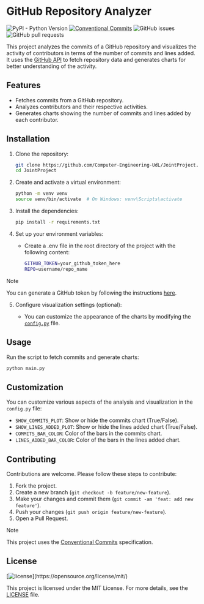 # GitHub Repository Analyzer
![PyPI - Python Version](https://img.shields.io/pypi/pyversions/django?style=plastic)
[![Conventional Commits](https://img.shields.io/badge/Conventional%20Commits-1.0.0-%23FE5196?logo=conventionalcommits&logoColor=white)](https://conventionalcommits.org)
![GitHub issues](https://img.shields.io/github/issues/Aniol0012/GitHubRepoAnalyzer?style=plastic&color=yellow)
![GitHub pull requests](https://img.shields.io/github/issues-pr/Aniol0012/GitHubRepoAnalyzer?style=plastic&color=pink)


This project analyzes the commits of a GitHub repository and visualizes the activity of contributors in terms of the number of commits and lines added. It uses the [GitHub API](https://docs.github.com/en/rest) to fetch repository data and generates charts for better understanding of the activity.

## Features

- Fetches commits from a GitHub repository.
- Analyzes contributors and their respective activities.
- Generates charts showing the number of commits and lines added by each contributor.


## Installation

1. Clone the repository:
    ```bash
    git clone https://github.com/Computer-Engineering-UdL/JointProject.git
    cd JointProject
    ```

2. Create and activate a virtual environment:

    ```bash
    python -m venv venv
    source venv/bin/activate  # On Windows: venv\Scripts\activate
    ```

3. Install the dependencies:
    
    ```bash
    pip install -r requirements.txt
    ```

4. Set up your environment variables:

    - Create a .env file in the root directory of the project with the following content:
        ```bash
        GITHUB_TOKEN=your_github_token_here
        REPO=username/repo_name
        ```

> [!NOTE]
> You can generate a GitHub token by following the instructions [here](https://docs.github.com/en/github/authenticating-to-github/keeping-your-account-and-data-secure/creating-a-personal-access-token).

5. Configure visualization settings (optional):

    - You can customize the appearance of the charts by modifying the [`config.py`](config.py) file.

## Usage

Run the script to fetch commits and generate charts:

```bash
python main.py
```


## Customization

You can customize various aspects of the analysis and visualization in the `config.py` file:

- `SHOW_COMMITS_PLOT`: Show or hide the commits chart (True/False).
- `SHOW_LINES_ADDED_PLOT`: Show or hide the lines added chart (True/False).
- `COMMITS_BAR_COLOR`: Color of the bars in the commits chart.
- `LINES_ADDED_BAR_COLOR`: Color of the bars in the lines added chart.

## Contributing

Contributions are welcome. Please follow these steps to contribute:

1. Fork the project.
2. Create a new branch (`git checkout -b feature/new-feature`).
3. Make your changes and commit them (`git commit -am 'feat: add new feature'`).
4. Push your changes (`git push origin feature/new-feature`).
5. Open a Pull Request.

> [!NOTE]
> This project uses the [Conventional Commits](https://www.conventionalcommits.org/en/v1.0.0/) specification.


## License
[![license](https://img.shields.io/github/license/mashape/apistatus.svg?)](https://opensource.org/license/mit/)


This project is licensed under the MIT License. For more details, see the [LICENSE](LICENSE) file.


